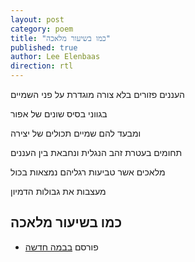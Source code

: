 ```yaml
---
layout: post
category: poem
title: "כמו בשיעור מלאכה"
published: true
author: Lee Elenbaas
direction: rtl
---
```

העננים פזורים בלא צורה מוגדרת על פני השמיים

בגווני בסיס שונים של אפור

ומבעד להם שמיים תכולים של יצירה

תחומים בעטרת זהב הנגלית ונחבאת בין העננים

מלאכים אשר טביעות רגליהם נמצאות בכול

מעצבות את גבולות הדמיון

כמו בשיעור מלאכה
-------------------
- פורסם [בבמה חדשה](http://stage.co.il/Stories/360862)
